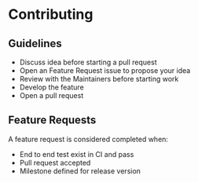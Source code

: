 # Contributing

## Guidelines

- Discuss idea before starting a pull request
- Open an Feature Request issue to propose your idea 
- Review with the Maintainers before starting work
- Develop the feature
- Open a pull request


## Feature Requests

A feature request is considered completed when: 

- End to end test exist in CI and pass
- Pull request accepted
- Milestone defined for release version 
